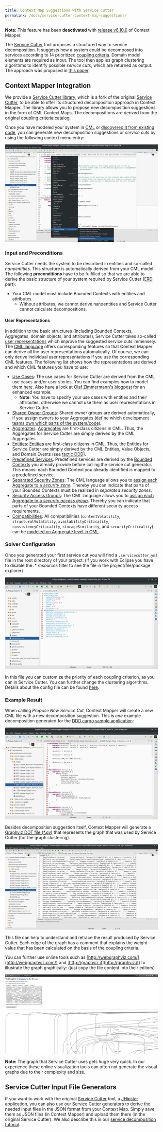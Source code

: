 ```yaml
---
title: Context Map Suggestions with Service Cutter
permalink: /docs/service-cutter-context-map-suggestions/
---
```


<div class="alert alert-danger">
<strong>Note:</strong> This feature has been <strong>deactivated</strong> with <a href="https://contextmapper.org/news/2023/11/24/v6.10.0-released/">release v6.10.0</a> of Context Mapper.
</div>

The [Service Cutter](http://servicecutter.github.io/) tool proposes a structured way to service decomposition. It suggests how a system could be decomposed into services according to 14 prioritized [coupling criteria](https://github.com/ServiceCutter/ServiceCutter/wiki/Coupling-Criteria). Domain model elements are required as input. The tool then applies graph clustering algorithms to identify possible *service cuts*, which are returned as output. The approach was proposed in [this paper](https://www.researchgate.net/publication/307873263_Service_Cutter_A_Systematic_Approach_to_Service_Decomposition).

## Context Mapper Integration
We provide a [Service Cutter library](https://github.com/ContextMapper/service-cutter-library), which is a fork of the original 
[Service Cutter](https://github.com/ServiceCutter/ServiceCutter), to be able to offer its structured decomposition approach in Context Mapper. The library allows you to propose new decomposition suggestions in the form of CML Context Maps. The decompositions are derived from the original [coupling criteria catalog](https://github.com/ServiceCutter/ServiceCutter/wiki/Coupling-Criteria).

Once you have modeled your system in [CML](/docs/language-reference/) or [discovered it from existing code](/docs/reverse-engineering/), you can generate new decomposition suggestions or _service cuts_ by using the following context menu entry:

<a href="/img/service-cut-generator-context-menu.png">![Generate New Service Cuts (Context Menu)](/img/service-cut-generator-context-menu.png)</a>

### Input and Preconditions
Service Cutter needs the system to be described in entities and so-called *nanoentities*. This structure is automatically derived from your CML model. The following **preconditions** have to be fulfilled so that we are able to derive the basic structure of your system required by Service Cutter ([ERD](https://en.wikipedia.org/wiki/Entity%E2%80%93relationship_model) part):

 * Your CML model must include Bounded Contexts with entities and attributes.
    * Without attributes, we cannot derive nanoentities and Service Cutter cannot calculate decompositions.

#### User Representations

In addition to the basic structures (including Bounded Contexts, Aggregates, domain objects, and attributes), Service Cutter takes so-called [user representations](https://github.com/ServiceCutter/ServiceCutter/wiki/User-Representations) which improve the suggested service cuts immensely. The [CML language](/docs/language-reference/) offers corresponding features so that Context Mapper can derive all the user representations automatically. Of course, we can only derive individual user representations if you use the corresponding CML features. The following list shows how the representations are derived and which CML features you have to use:

 * [Use Cases](https://github.com/ServiceCutter/ServiceCutter/wiki/Use-Cases): The use cases for Service Cutter are derived from the CML use cases and/or user stories. You can find examples how to model them [here](/docs/user-requirements/). Also have a look at [Olaf Zimmermann's blogpost](https://ozimmer.ch/practices/2020/06/10/ICWEKeynoteAndDemo.html) for an enhanced example.
   * **Note**: You have to specify your use cases with entities and their attributes, otherwise we cannot use them as user representations in Service Cutter.
 * [Shared Owner Groups](https://github.com/ServiceCutter/ServiceCutter/wiki/Shared-owner-groups): Shared owner groups are derived automatically, if you [assign owners to your Aggregates (define which development teams own which parts of the system/code)](/docs/aggregate/#aggregate-owner).
 * [Aggregates](https://github.com/ServiceCutter/ServiceCutter/wiki/Aggregates): [Aggregates](/docs/aggregate/) are first-class citizens in CML. Thus, the Aggregates for Service Cutter are simply derived by the CML Aggregates.
 * [Entities](https://github.com/ServiceCutter/ServiceCutter/wiki/Entities): [Entities](/docs/tactic-ddd/) are first-class citizens in CML. Thus, the Entities for Service Cutter are simply derived by the CML Entities, Value Objects, and Domain Events (see [tactic DDD](/docs/tactic-ddd/)).
 * [Predefined Services](https://github.com/ServiceCutter/ServiceCutter/wiki/Predefined-services): Predefined services are derived by the [Bounded Contexts](/docs/bounded-context/) you already provide before calling the service cut generator. This means: each Bounded Context you already identified is mapped to a predefined service.
 * [Separated Security Zones](https://github.com/ServiceCutter/ServiceCutter/wiki/Separated-security-zones): The CML language allows you to [assign each Aggregate to a _security zone_](/docs/aggregate/#security-zones). Thereby you can indicate that parts of your Bounded Contexts must be realized in _separated security zones_.
 * [Security Access Groups](https://github.com/ServiceCutter/ServiceCutter/wiki/Security-access-groups): The CML language allows you to [assign each Aggregate to a _security access group_](/docs/aggregate/#security-access-groups). Thereby you can indicate that parts of your Bounded Contexts have different security access requirements.
 * [Compatibilities](https://github.com/ServiceCutter/ServiceCutter/wiki/Compatibilities): All compatibilities (`contentVolatility`, `structuralVolatility`, `availabilityCriticality`, `consistencyCriticality`, `storageSimilarity`, and `securityCriticality`) can be [modeled on Aggregate level in CML](/docs/aggregate/#characteristics-classification).
    
### Solver Configuration
Once you generated your first service cut you will find a `.servicecutter.yml` file in the root directory of your project: (if you work with Eclipse you have to disable the _.* resources_ filter to see the file in the project/file/package explorer)

<a href="/img/service-cut-generator-config-file.png">![Service Cut Generator Configuration File](/img/service-cut-generator-config-file.png)</a>

In this file you can customize the priority of each coupling criterion, as you can in Service Cutter. You can further change the clustering algorithms. Details about the config file can be found [here](/docs/service-cutter-config-file/).

### Example Result
When calling _Propose New Service Cut_, Context Mapper will create a new CML file with a new decomposition suggestion. 
This is *one* example decomposition generated for the 
[DDD cargo sample application](https://github.com/ContextMapper/context-mapper-examples/tree/master/src/main/cml/ddd-sample): 

<a href="/img/service-cut-generator-ddd-sample-result.png">![Service Cut Generator Example Result (DDD Cargo sample application)](/img/service-cut-generator-ddd-sample-result.png)</a>

Besides decomposition suggestion itself, Context Mapper will generate a [Graphviz DOT file (*.gv)](https://de.wikipedia.org/wiki/DOT_(GraphViz)) that represents the graph that was used by Service Cutter (for the graph clustering). 

<a href="/img/service-cutter-gv-file-screenshot.png">![Generated GraphViz File (Example Screenshot)](/img/service-cutter-gv-file-screenshot.png)</a>

This file can help to understand and retrace the result produced by Service Cutter. Each edge of the graph has a comment that explains the weight value that has been calculated on the basis of the coupling criteria.

You can further use online tools such as [http://webgraphviz.com/](http://webgraphviz.com/) and [http://graphviz.it](http://graphviz.it) to illustrate the graph graphically: (just copy the file content into their editors)

<a href="/img/service-cutter-gv-file-online-screenshot.png">![Generated GraphViz File in Online Editor (Example Screenshot)](/img/service-cutter-gv-file-online-screenshot.png)</a>

**Note:** The graph that Service Cutter uses gets huge very quick. In our experience these online visualization tools can often not generate the visual graphs due to their complexity and size.

## Service Cutter Input File Generators
If you want to work with the original [Service Cutter](http://servicecutter.github.io/) tool, a [JHipster](https://www.jhipster.tech/) application, you can also use our [Service Cutter generators](/docs/service-cutter/) to derive the needed input files in the JSON format from your Context Map. Simply save them as JSON files (in Context Mapper) and upload them there (in the original Service Cutter). We also describe this in our [service decomposition tutorial](/docs/systematic-service-decomposition/).
